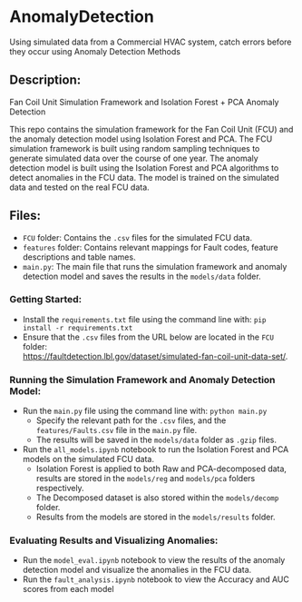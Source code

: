 # AnomalyDetection
Using simulated data from a Commercial HVAC system, catch errors before they occur using Anomaly Detection Methods 

## Description:
Fan Coil Unit Simulation Framework and Isolation Forest + PCA Anomaly Detection

This repo contains the simulation framework for the Fan Coil Unit (FCU) and the anomaly detection model using Isolation Forest and PCA. The FCU simulation framework is built using random sampling techniques to generate simulated data over the course of one year. The anomaly detection model is built using the Isolation Forest and PCA algorithms to detect anomalies in the FCU data. The model is trained on the simulated data and tested on the real FCU data.

## Files:
- `FCU` folder: Contains the `.csv` files for the simulated FCU data.
- `features` folder: Contains relevant mappings for Fault codes, feature descriptions and table names. 
- `main.py`: The main file that runs the simulation framework and anomaly detection model and saves the results in the `models/data` folder. 


### Getting Started: 
- Install the `requirements.txt` file using the command line with: `pip install -r requirements.txt`
- Ensure that the `.csv` files from the URL below are located in the `FCU` folder: <br> https://faultdetection.lbl.gov/dataset/simulated-fan-coil-unit-data-set/.

### Running the Simulation Framework and Anomaly Detection Model:
- Run the `main.py` file using the command line with: `python main.py`
  - Specify the relevant path for the `.csv` files, and the `features/Faults.csv` file in the `main.py` file.
  - The results will be saved in the `models/data` folder as `.gzip` files.
- Run the `all_models.ipynb` notebook to run the Isolation Forest and PCA models on the simulated FCU data.
  - Isolation Forest is applied to both Raw and PCA-decomposed data, results are stored in the `models/reg` and `models/pca` folders respectively.
  - The Decomposed dataset is also stored within the `models/decomp` folder. 
  - Results from the models are stored in the `models/results` folder. 

### Evaluating Results and Visualizing Anomalies:
- Run the `model_eval.ipynb` notebook to view the results of the anomaly detection model and visualize the anomalies in the FCU data.
- Run the `fault_analysis.ipynb` notebook to view the Accuracy and AUC scores from each model 
